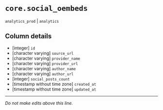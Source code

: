 # `core.social_oembeds`
`analytics_prod` | `analytics`

## Column details
* [integer]   `id`
* [character varying] `source_url`
* [character varying] `provider_name`
* [character varying] `provider_url`
* [character varying] `author_name`
* [character varying] `author_url`
* [integer]   `social_posts_count`
* [timestamp without time zone] `created_at`
* [timestamp without time zone] `updated_at`

-------------------------------------------------------------------------------
*Do not make edits above this line.*
